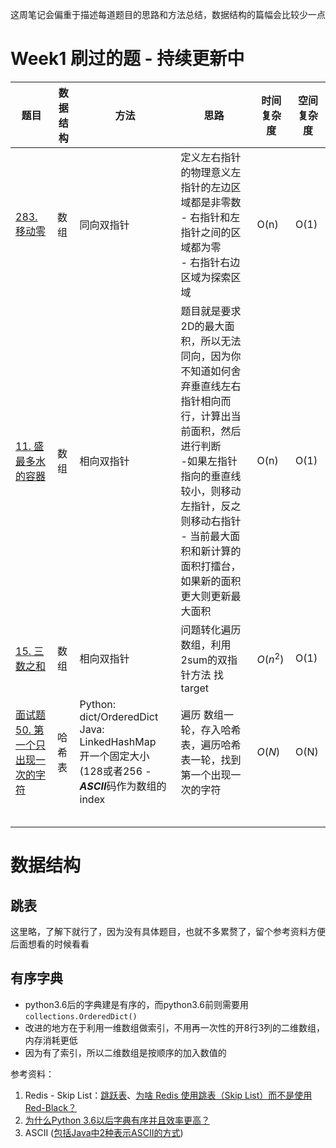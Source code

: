 

这周笔记会偏重于描述每道题目的思路和方法总结，数据结构的篇幅会比较少一点

# Week1 刷过的题 - 持续更新中

| 题目                                                         | 数据结构 | 方法                                                         | 思路                                                         | 时间复杂度 | 空间复杂度 |
| ------------------------------------------------------------ | -------- | ------------------------------------------------------------ | ------------------------------------------------------------ | ---------- | ---------- |
| [283. 移动零](https://leetcode-cn.com/problems/move-zeroes/) | 数组     | 同向双指针                                                   | 定义左右指针的物理意义左指针的左边区域都是非零数<br />- 右指针和左指针之间的区域都为零<br />- 右指针右边区域为探索区域 | O(n)       | O(1)       |
| [11. 盛最多水的容器](https://leetcode-cn.com/problems/container-with-most-water/) | 数组     | 相向双指针                                                   | 题目就是要求2D的最大面积，所以无法同向，因为你不知道如何舍弃垂直线左右指针相向而行，计算出当前面积，然后进行判断<br />-如果左指针指向的垂直线较小，则移动左指针，反之则移动右指针<br />- 当前最大面积和新计算的面积打擂台，如果新的面积更大则更新最大面积 | O(n)       | O(1)       |
| [15. 三数之和](https://leetcode-cn.com/problems/3sum/)       | 数组     | 相向双指针                                                   | 问题转化遍历数组，利用 2sum的双指针方法 找 target            | $O(n^2)$   | O(1)       |
| [面试题50. 第一个只出现一次的字符](https://leetcode-cn.com/problems/di-yi-ge-zhi-chu-xian-yi-ci-de-zi-fu-lcof/) | 哈希表   | Python: dict/OrderedDict<br />Java: LinkedHashMap<br />开一个固定大小(128或者256 - ***ASCII***码作为数组的index | 遍历 数组一轮，存入哈希表，遍历哈希表一轮，找到第一个出现一次的字符 | $O(N)$     | O(N)       |
|                                                              |          |                                                              |                                                              |            |            |
|                                                              |          |                                                              |                                                              |            |            |
|                                                              |          |                                                              |                                                              |            |            |
|                                                              |          |                                                              |                                                              |            |            |
|                                                              |          |                                                              |                                                              |            |            |

# 
# 数据结构

## 跳表

这里略，了解下就行了，因为没有具体题目，也就不多累赘了，留个参考资料方便后面想看的时候看看

## 有序字典

- python3.6后的字典建是有序的，而python3.6前则需要用`collections.OrderedDict()`
- 改进的地方在于利用一维数组做索引，不用再一次性的开8行3列的二维数组，内存消耗更低
- 因为有了索引，所以二维数组是按顺序的加入数值的

参考资料：

1. Redis - Skip List：[跳跃表](http://redisbook.readthedocs.io/en/latest/internal-datastruct/skiplist.html)、[为啥 Redis 使用跳表（Skip List）而不是使用 Red-Black？](http://www.zhihu.com/question/20202931)
2. [为什么Python 3.6以后字典有序并且效率更高？](https://www.cnblogs.com/xieqiankun/p/python_dict.html)
3. ASCII ([包括Java中2种表示ASCII的方式](https://blog.csdn.net/chy555chy/article/details/51938914))
